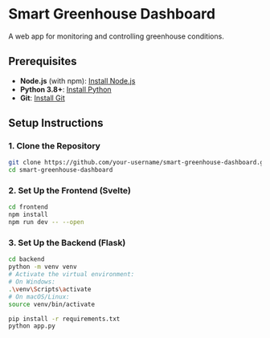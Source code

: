 # Smart Greenhouse Dashboard

A web app for monitoring and controlling greenhouse conditions.

## Prerequisites

- **Node.js** (with npm): [Install Node.js](https://nodejs.org/)
- **Python 3.8+**: [Install Python](https://www.python.org/)
- **Git**: [Install Git](https://git-scm.com/)

## Setup Instructions

### 1. Clone the Repository

```bash
git clone https://github.com/your-username/smart-greenhouse-dashboard.git
cd smart-greenhouse-dashboard
```
### 2. Set Up the Frontend (Svelte)
```bash
cd frontend
npm install
npm run dev -- --open
```

### 3. Set Up the Backend (Flask)

```bash
cd backend
python -m venv venv
# Activate the virtual environment:
# On Windows:
.\venv\Scripts\activate
# On macOS/Linux:
source venv/bin/activate

pip install -r requirements.txt
python app.py
```
